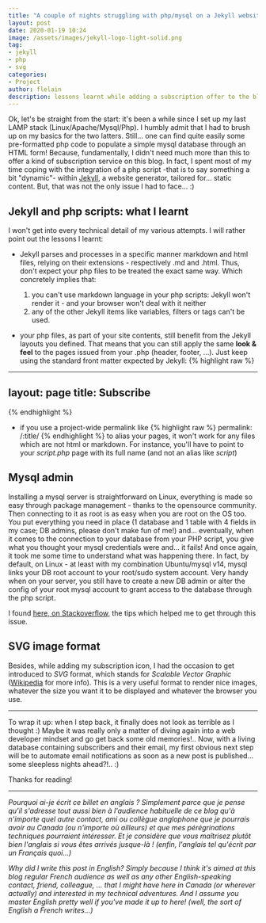 ```yaml
---
title: "A couple of nights struggling with php/mysql on a Jekyll website"
layout: post
date: 2020-01-19 10:24
image: /assets/images/jekyll-logo-light-solid.png
tag:
- jekyll
- php
- svg
categories:
- Project
author: flelain
description: lessons learnt while adding a subscription offer to the blog
---
```


Ok, let's be straight from the start: it's been a while since I set up my last LAMP stack (Linux/Apache/Mysql/Php). I humbly admit that I had to brush up on my basics for the two latters. Still... one can find quite easily some pre-formatted php code to populate a simple mysql database through an HTML form! Because, fundamentally, I didn't need much more than this to offer a kind of subscription service on this blog. In fact, I spent most of my time coping with the integration of a php script -that is to say something a bit "dynamic"- within <a href="https://jekyllrb.com/">Jekyll</a>, a website generator, tailored for... static content. But, that was not the only issue I had to face... :)

## Jekyll and php scripts: what I learnt
I won't get into every technical detail of my various attempts. I will rather point out the lessons I learnt:

- Jekyll parses and processes in a specific manner markdown and html files, relying on their extensions - respectively .md and .html. Thus, don't expect your php files to be treated the exact same way. Which concretely implies that:
  1. you can't use markdown language in your php scripts: Jekyll won't render it - and your browser won't deal with it neither
  2. any of the other Jekyll items like variables, filters or tags can't be used.

-  your php files, as part of your site contents, still benefit from the Jekyll layouts you defined. That means that you can still apply the same **look & feel** to the pages issued from your .php (header, footer, ...). Just keep using the standard front matter expected by Jekyll:
{% highlight raw %}
---
layout: page
title: Subscribe
---
{% endhighlight %}

- if you use a project-wide permalink like
{% highlight raw %}
permalink: /:title/
{% endhighlight %}
to alias your pages, it won't work for any files which are not html or markdown. For instance, you'll have to point to your *script.php* page with its full name (and not an alias like *script*)

## Mysql admin
Installing a mysql server is straightforward on Linux, everything is made so easy through package management - thanks to the opensource community. Then connecting to it as root is as easy when you are root on the OS too. You put everything you need in place (1 database and 1 table with 4 fields in my case; DB admins, please don't make fun of me!) and... eventually, when it comes to the connection to your database from your PHP script, you give what you thought your mysql credentials were and... it fails! And once again, it took me some time to understand what was happening there. In fact, by default, on Linux - at least with my combination Ubuntu/mysql v14, mysql links your DB root account to your root/sudo system account. Very handy when on your server, you still have to create a new DB admin or alter the config of your root mysql account to grant access to the database through the php script.

I found <a href="https://stackoverflow.com/questions/39281594/error-1698-28000-access-denied-for-user-rootlocalhost/:">here, on Stackoverflow,</a> the tips which helped me to get through this issue.

## SVG image format
Besides, while adding my subscription icon, I had the occasion to get introduced to *SVG* format, which stands for *Scalable Vector Graphic* (<a href="https://en.wikipedia.org/wiki/Scalable_Vector_Graphics">Wikipedia</a> for more info). This is a very useful format to render nice images, whatever the size you want it to be displayed and whatever the browser you use.

---
To wrap it up: when I step back, it finally does not look as terrible as I thought :) Maybe it was really only a matter of diving again into a web developer mindset and go get back some old memories!..
Now, with a living database containing subscribers and their email, my first obvious next step will be to automate email notifications as soon as a new post is published... some sleepless nights ahead?!.. :)

Thanks for reading!

---

*Pourquoi ai-je écrit ce billet en anglais ? Simplement parce que je pense qu'il s'adresse tout aussi bien à l'audience habituelle de ce blog qu'à n'importe quel autre contact, ami ou collègue anglophone que je pourrais avoir au Canada (ou n'importe où ailleurs) et que mes pérégrinations techniques pourraient intéresser. Et je considère que vous maîtrisez plutôt bien l'anglais si vous êtes arrivés jusque-là ! (enfin, l'anglais tel qu'écrit par un Français quoi...)*

*Why did I write this post in English? Simply because I think it's aimed at this blog regular French audience as well as any other English-speaking contact, friend, colleague, ... that I might have here in Canada (or wherever actually) and interested in my technical adventures. And I assume you master English pretty well if you've made it up to here! (well, the sort of English a French writes...)*
